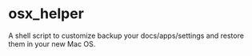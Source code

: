 # osx_helper
A shell script to customize backup your docs/apps/settings and restore them in your new Mac OS.
